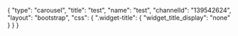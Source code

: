 {
    "type": "carousel",
    "title": "test",
    "name": "test",
    "channelId": "139542624",
    "layout": "bootstrap",
    "css": {
        ".widget-title": {
            "widget_title_display": "none"
        }
    }
}